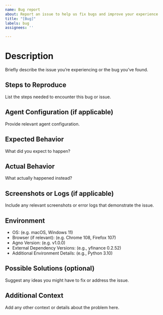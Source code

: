 ```yaml
---
name: Bug report
about: Report an issue to help us fix bugs and improve your experience.
title: "[Bug]"
labels: bug
assignees: ''

---
```


# Description
Briefly describe the issue you’re experiencing or the bug you’ve found.

## Steps to Reproduce
List the steps needed to encounter this bug or issue.

## Agent Configuration (if applicable)
Provide relevant agent configuration.

## Expected Behavior
What did you expect to happen?

## Actual Behavior
What actually happened instead?

## Screenshots or Logs (if applicable)
Include any relevant screenshots or error logs that demonstrate the issue.

## Environment
- OS: (e.g. macOS, Windows 11)
- Browser (if relevant): (e.g. Chrome 108, Firefox 107)
- Agno Version: (e.g. v1.0.0)
- External Dependency Versions: (e.g., yfinance 0.2.52)
- Additional Environment Details: (e.g., Python 3.10)

## Possible Solutions (optional)
Suggest any ideas you might have to fix or address the issue.

## Additional Context
Add any other context or details about the problem here.

